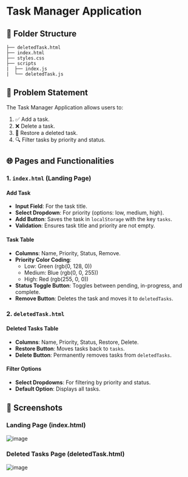   # Task Manager Application

## 📁 Folder Structure

```plaintext
├── deletedTask.html
├── index.html
├── styles.css
├── scripts
|  ├── index.js
|  └── deletedTask.js
```

## 📜 Problem Statement

The Task Manager Application allows users to:

1. ✅ Add a task.
2. ❌ Delete a task.
3. 🔄 Restore a deleted task.
4. 🔍 Filter tasks by priority and status.

## 🌐 Pages and Functionalities

### 1. `index.html` (Landing Page)

#### Add Task

- **Input Field**: For the task title.
- **Select Dropdown**: For priority (options: low, medium, high).
- **Add Button**: Saves the task in `localStorage` with the key `tasks`.
- **Validation**: Ensures task title and priority are not empty.

#### Task Table

- **Columns**: Name, Priority, Status, Remove.
- **Priority Color Coding**:
  - Low: Green (rgb(0, 128, 0))
  - Medium: Blue (rgb(0, 0, 255))
  - High: Red (rgb(255, 0, 0))
- **Status Toggle Button**: Toggles between pending, in-progress, and complete.
- **Remove Button**: Deletes the task and moves it to `deletedTasks`.

### 2. `deletedTask.html`

#### Deleted Tasks Table

- **Columns**: Name, Priority, Status, Restore, Delete.
- **Restore Button**: Moves tasks back to `tasks`.
- **Delete Button**: Permanently removes tasks from `deletedTasks`.

#### Filter Options

- **Select Dropdowns**: For filtering by priority and status.
- **Default Option**: Displays all tasks.

## 🎨 Screenshots

### Landing Page (index.html)

![image](https://github.com/satyamkumar420/Masai_Task_Manager/assets/98641231/1f4d085e-8d7a-4139-8cc9-fb5164febc6c)



### Deleted Tasks Page (deletedTask.html)

![image](https://github.com/satyamkumar420/Masai_Task_Manager/assets/98641231/60c0e435-8563-495d-a52e-660b32c0f6c8)


